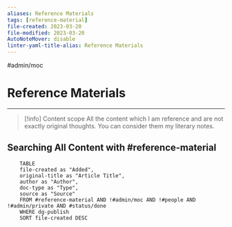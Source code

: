 ```yaml
---
aliases: Reference Materials
tags: [reference-material]
file-created: 2023-03-20
file-modified: 2023-03-20
AutoNoteMover: disable
linter-yaml-title-alias: Reference Materials
---
```


#admin/moc

# Reference Materials

---

> [!info] Content scope
> All the content which I am reference and are not exactly original thoughts. You can consider them my literary notes. 

## Searching All Content with #reference-material 

```dataview
	TABLE 
	file-created as "Added",
	original-title as "Article Title",
	author as "Author",
	doc-type as "Type", 
	source as "Source"
	FROM #reference-material AND !#admin/moc AND !#people AND !#admin/private AND #status/done 
	WHERE dg-publish
	SORT file-created DESC
```
